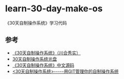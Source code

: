 # learn-30-day-make-os

《30天自制操作系统》学习代码

## 参考

- [《30天自制操作系统》（川合秀实）](https://book.douban.com/subject/11530329/)
- [30天自制操作系统光盘](https://gitee.com/paud/30daysOS)
- [《30天自制操作系统》中文源码](https://github.com/yourtion/30dayMakeOS)
- [<30天自制操作系统>-----用GIT管理你的自制操作系统](https://github.com/Tassandar/OSASK)
